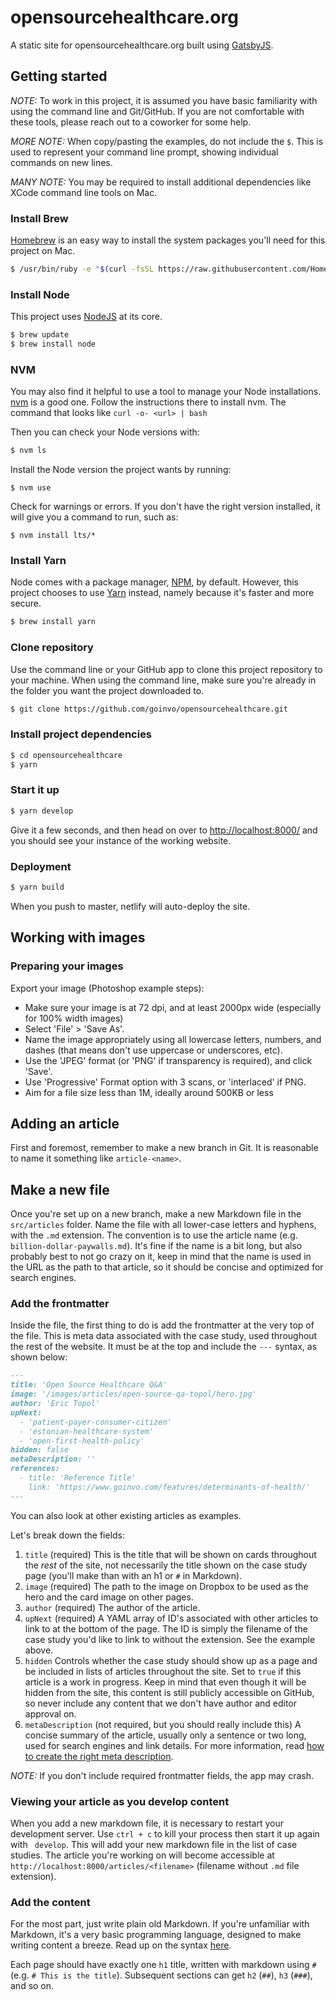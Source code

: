 # opensourcehealthcare.org

A static site for opensourcehealthcare.org built using [GatsbyJS](https://www.gatsbyjs.org/).

## Getting started

_NOTE:_ To work in this project, it is assumed you have basic familiarity with using the command line and Git/GitHub. If you are not comfortable with these tools, please reach out to a coworker for some help.

_MORE NOTE:_ When copy/pasting the examples, do not include the `$`. This is used to represent your command line prompt, showing individual commands on new lines.

_MANY NOTE:_ You may be required to install additional dependencies like XCode command line tools on Mac.

### Install Brew

[Homebrew](https://brew.sh/) is an easy way to install the system packages you'll need for this project on Mac.

```bash
$ /usr/bin/ruby -e "$(curl -fsSL https://raw.githubusercontent.com/Homebrew/install/master/install)"
```

### Install Node

This project uses [NodeJS](https://nodejs.org/en/) at its core.

```bash
$ brew update
$ brew install node
```

### NVM

You may also find it helpful to use a tool to manage your Node installations. [nvm](https://github.com/creationix/nvm) is a good one. Follow the instructions there to install nvm. The command that looks like `curl -o- <url> | bash`

Then you can check your Node versions with:

```bash
$ nvm ls
```

Install the Node version the project wants by running:

```
$ nvm use
```

Check for warnings or errors. If you don't have the right version installed, it will give you a command to run, such as:

```
$ nvm install lts/*
```

### Install Yarn

Node comes with a package manager, [NPM](https://www.npmjs.com/), by default. However, this project chooses to use [Yarn](https://yarnpkg.com/en/) instead, namely because it's faster and more secure.

```bash
$ brew install yarn
```

### Clone repository

Use the command line or your GitHub app to clone this project repository to your machine. When using the command line, make sure you're already in the folder you want the project downloaded to.

```bash
$ git clone https://github.com/goinvo/opensourcehealthcare.git
```

### Install project dependencies

```bash
$ cd opensourcehealthcare
$ yarn
```

### Start it up

```bash
$ yarn develop
```

Give it a few seconds, and then head on over to [http://localhost:8000/](http://localhost:8000/) and you should see your instance of the working website.

### Deployment

```bash
$ yarn build
```

When you push to master, netlify will auto-deploy the site.

## Working with images

### Preparing your images

Export your image (Photoshop example steps):

- Make sure your image is at 72 dpi, and at least 2000px wide (especially for 100% width images)
- Select 'File' > 'Save As'.
- Name the image appropriately using all lowercase letters, numbers, and dashes (that means don't use uppercase or underscores, etc).
- Use the 'JPEG' format (or 'PNG' if transparency is required), and click 'Save'.
- Use 'Progressive' Format option with 3 scans, or 'interlaced' if PNG.
- Aim for a file size less than 1M, ideally around 500KB or less

## Adding an article

First and foremost, remember to make a new branch in Git. It is reasonable to name it something like `article-<name>`.

## Make a new file

Once you're set up on a new branch, make a new Markdown file in the `src/articles` folder. Name the file with all lower-case letters and hyphens, with the `.md` extension. The convention is to use the article name (e.g. `billion-dollar-paywalls.md`). It's fine if the name is a bit long, but also probably best to not go crazy on it, keep in mind that the name is used in the URL as the path to that article, so it should be concise and optimized for search engines.

### Add the frontmatter

Inside the file, the first thing to do is add the frontmatter at the very top of the file. This is meta data associated with the case study, used throughout the rest of the website. It must be at the top and include the `---` syntax, as shown below:

```md
---
title: 'Open Source Healthcare Q&A'
image: '/images/articles/open-source-qa-topol/hero.jpg'
author: 'Eric Topol'
upNext:
  - 'patient-payer-consumer-citizen'
  - 'estonian-healthcare-system'
  - 'open-first-health-policy'
hidden: false
metaDescription: ''
references:
  - title: 'Reference Title'
    link: 'https://www.goinvo.com/features/determinants-of-health/'
---
```

You can also look at other existing articles as examples.

Let's break down the fields:

1. `title` (required)
   This is the title that will be shown on cards throughout the _rest_ of the site, not necessarily the title shown on the case study page (you'll make than with an h1 or `#` in Markdown).
2. `image` (required)
   The path to the image on Dropbox to be used as the hero and the card image on other pages.
3. `author` (required)
   The author of the article.
4. `upNext` (required)
   A YAML array of ID's associated with other articles to link to at the bottom of the page. The ID is simply the filename of the case study you'd like to link to without the extension. See the example above.
5. `hidden`
   Controls whether the case study should show up as a page and be included in lists of articles throughout the site. Set to `true` if this article is a work in progress. Keep in mind that even though it will be hidden from the site, this content is still publicly accessible on GitHub, so never include any content that we don't have author and editor approval on.
9. `metaDescription` (not required, but you should really include this)
   A concise summary of the article, usually only a sentence or two long, used for search engines and link details. For more information, read [how to create the right meta description](https://yoast.com/meta-descriptions/).

_NOTE:_ If you don't include required frontmatter fields, the app may crash.

### Viewing your article as you develop content

When you add a new markdown file, it is necessary to restart your development server. Use `ctrl + c` to kill your process then start it up again with ` develop`. This will add your new markdown file in the list of case studies. The article you're working on will become accessible at `http://localhost:8000/articles/<filename>` (filename without `.md` file extension).

### Add the content

For the most part, just write plain old Markdown. If you're unfamiliar with Markdown, it's a very basic programming language, designed to make writing content a breeze. Read up on the syntax [here](https://daringfireball.net/projects/markdown/syntax).

Each page should have exactly one `h1` title, written with markdown using `#` (e.g. `# This is the title`). Subsequent sections can get `h2` (`##`), `h3` (`###`), and so on.
